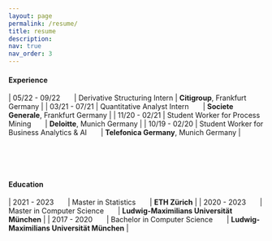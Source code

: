 ```yaml
---
layout: page
permalink: /resume/
title: resume
description: 
nav: true
nav_order: 3
---
```


#### Experience

| 05/22 - 09/22 &nbsp; &nbsp; &nbsp; | Derivative Structuring Intern | **Citigroup**, Frankfurt Germany | 
| 03/21 - 07/21 | Quantitative Analyst Intern &nbsp; &nbsp; &nbsp; | **Societe Generale**, Frankfurt Germany | 
| 11/20 - 02/21 | Student Worker for Process Mining &nbsp; &nbsp; &nbsp; | **Deloitte**, Munich Germany | 
| 10/19 - 02/20 | Student Worker for Business Analytics & AI &nbsp; &nbsp; &nbsp; | **Telefonica Germany**, Munich Germany | 

<br />
<br />
<br />

#### Education

| 2021 - 2023 &nbsp; &nbsp; &nbsp; | Master in Statistics &nbsp; &nbsp; &nbsp; | **ETH Zürich** | 
| 2020 - 2023 &nbsp; &nbsp; &nbsp; | Master in Computer Science &nbsp; &nbsp; &nbsp; | **Ludwig-Maximilians Universität München** | 
| 2017 - 2020 &nbsp; &nbsp; &nbsp; | Bachelor in Computer Science &nbsp; &nbsp; &nbsp; | **Ludwig-Maximilians Universität München** | 